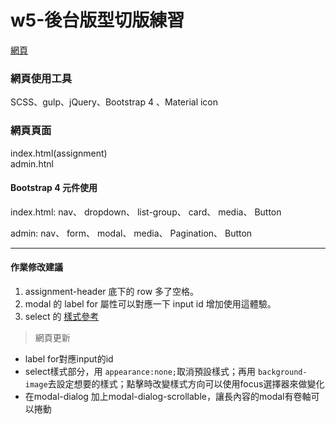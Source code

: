 # w5-後台版型切版練習
 
[網頁](https://wanchii.github.io/gulp-bs4-w5/dist/index.html)

### 網頁使用工具  
SCSS、gulp、jQuery、Bootstrap 4 、Material icon
 
### 網頁頁面  
index.html(assignment)  
admin.htnl

#### Bootstrap 4 元件使用
index.html: 
nav、
dropdown、
list-group、
card、
media、
Button

admin:
nav、
form、
modal、
media、
Pagination、
Button


-----
#### 作業修改建議

1. assignment-header 底下的 row 多了空格。
2. modal 的 label for 屬性可以對應一下 input id 增加使用這體驗。
3. select 的 [樣式參考](https://codepen.io/vkjgr/pen/VYMeXp)

>  網頁更新    
* label for對應input的id  
* select樣式部分，用 `appearance:none;`取消預設樣式；再用 `background-image`去設定想要的樣式；點擊時改變樣式方向可以使用focus選擇器來做變化  
* 在modal-dialog 加上modal-dialog-scrollable，讓長內容的modal有卷軸可以捲動
